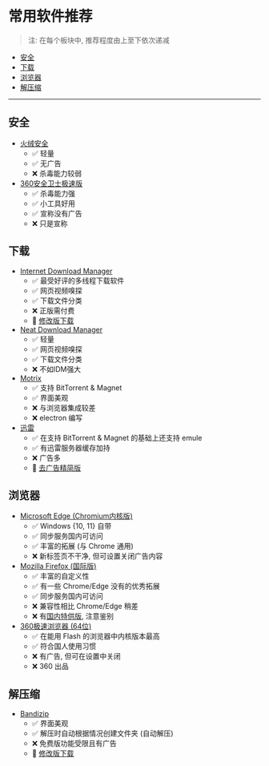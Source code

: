 # 常用软件推荐

> 注: 在每个板块中, 推荐程度由上至下依次递减

- [安全](#安全)
- [下载](#下载)
- [浏览器](#浏览器)
- [解压缩](#解压缩)

---

## 安全

- [火绒安全](https://www.huorong.cn/person5.html)
  - ✅ 轻量
  - ✅ 无广告
  - ❌ 杀毒能力较弱
- [360安全卫士极速版](https://weishi.360.cn/jisu/)
  - ✅ 杀毒能力强
  - ✅ 小工具好用
  - ✅ 宣称没有广告
  - ❌ 只是宣称

## 下载

- [Internet Download Manager](http://internetdownloadmanager.com/download.html)
  - ✅ 最受好评的多线程下载软件
  - ✅ 网页视频嗅探
  - ✅ 下载文件分类
  - ❌ 正版需付费
  - 🔰 [修改版下载](https://www.ghxi.com/idmxgb.html)
- [Neat Download Manager](https://www.neatdownloadmanager.com/index.php/en/)
  - ✅ 轻量
  - ✅ 网页视频嗅探
  - ✅ 下载文件分类
  - ❌ 不如IDM强大
- [Motrix](https://motrix.app/)
  - ✅ 支持 BitTorrent & Magnet
  - ✅ 界面美观
  - ❌ 与浏览器集成较差
  - ❌ electron 编写
- [迅雷](https://www.xunlei.com/)
  - ✅ 在支持 BitTorrent & Magnet 的基础上还支持 emule
  - ✅ 有迅雷服务器缓存加持
  - ❌ 广告多
  - 🔰 [去广告精简版](https://www.ghxi.com/thunder11green.html)

## 浏览器

- [Microsoft Edge (Chromium内核版)](https://www.microsoft.com/zh-cn/edge)
  - ✅ Windows {10, 11} 自带
  - ✅ 同步服务国内可访问
  - ✅ 丰富的拓展 (与 Chrome 通用)
  - ❌ 新标签页不干净, 但可设置关闭广告内容
- [Mozilla Firefox (国际版)](https://www.mozilla.org/zh-CN/firefox/new/)
  - ✅ 丰富的自定义性
  - ✅ 有一些 Chrome/Edge 没有的优秀拓展
  - ✅ 同步服务国内可访问
  - ❌ 兼容性相比 Chrome/Edge 稍差
  - ❌ 有[国内特供版](https://www.firefox.com.cn/download/), 注意鉴别
- [360极速浏览器 (64位)](https://browser.360.cn/ee/)
  - ✅ 在能用 Flash 的浏览器中内核版本最高
  - ✅ 符合国人使用习惯
  - ❌ 有广告, 但可在设置中关闭
  - ❌ 360 出品

## 解压缩

- [Bandizip](https://www.bandisoft.com/bandizip/dl/)
  - ✅ 界面美观
  - ✅ 解压时自动根据情况创建文件夹 (自动解压)
  - ❌ 免费版功能受限且有广告
  - 🔰 [修改版下载](https://www.ghxi.com/bandizip.html)
